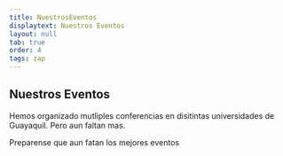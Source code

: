 ```yaml
---
title: NuestrosEventos
displaytext: Nuestros Eventos
layout: null
tab: true
order: 4
tags: zap
---
```


## Nuestros Eventos

Hemos organizado mutliples conferencias en disitintas universidades de Guayaquil. Pero aun faltan mas.

Preparense que aun fatan los mejores eventos

<!--
## Mantente al tanto de nuestras publicaciones de futuros eventos en Twitter 

<a href="https://twitter.com/Owasp_guayaquil?ref_src=twsrc%5Etfw" class="twitter-follow-button" data-show-count="false">Follow @Owasp_guayaquil</a><script async src="https://platform.twitter.com/widgets.js" charset="utf-8"></script>

<a class="twitter-timeline" href="https://twitter.com/Owasp_Guayaquil?ref_src=twsrc%5Etfw">Tweets by Owasp_Guayaquil</a> <script async src="https://platform.twitter.com/widgets.js" charset="utf-8"></script>
-->